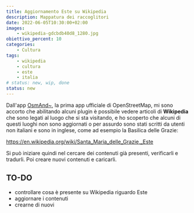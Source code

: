 ```yaml
---
title: Aggiornamento Este su Wikipedia
description: Mappatura dei raccoglitori 
date: 2022-06-05T10:30:00+02:00
images:
    - wikipedia-gdcbdb40d8_1280.jpg
obiettivo_percent: 10
categories:
    - Cultura
tags:
    - wikipedia
    - cultura
    - este
    - italia
# status: new, wip, done
status: new
---
```


Dall'app [OsmAnd~](https://osmand.net/), la prima app ufficiale di OpenStreetMap, mi sono accorto che abilitando alcuni plugin è possibile vedere articoli di **Wikipedia** che sono legati al luogo che si sta visitando, e ho scoperto che alcuni di questi luoghi non sono aggiornati o per assurdo sono stati scritti da utenti non italiani e sono in inglese, come ad esempio la Basilica delle Grazie:

https://en.wikipedia.org/wiki/Santa_Maria_delle_Grazie,_Este

Si può iniziare quindi nel cercare dei contenuti già presenti, verificarli e tradurli. Poi creare nuovi contenuti e caricarli.


## TO-DO
- controllare cosa è presente su Wikipedia riguardo Este
- aggiornare i contenuti
- crearne di nuovi